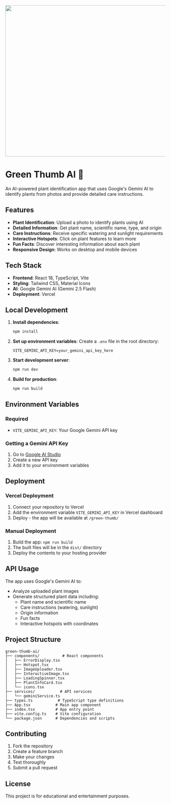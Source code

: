 <div align="center">
<img width="1200" height="475" alt="GHBanner" src="https://github.com/user-attachments/assets/0aa67016-6eaf-458a-adb2-6e31a0763ed6" />
</div>

# Green Thumb AI 🌱

An AI-powered plant identification app that uses Google's Gemini AI to identify plants from photos and provide detailed care instructions.

## Features

- **Plant Identification**: Upload a photo to identify plants using AI
- **Detailed Information**: Get plant name, scientific name, type, and origin
- **Care Instructions**: Receive specific watering and sunlight requirements
- **Interactive Hotspots**: Click on plant features to learn more
- **Fun Facts**: Discover interesting information about each plant
- **Responsive Design**: Works on desktop and mobile devices

## Tech Stack

- **Frontend**: React 18, TypeScript, Vite
- **Styling**: Tailwind CSS, Material Icons
- **AI**: Google Gemini AI (Gemini 2.5 Flash)
- **Deployment**: Vercel

## Local Development

1. **Install dependencies**:
   ```bash
   npm install
   ```

2. **Set up environment variables**:
   Create a `.env` file in the root directory:
   ```env
   VITE_GEMINI_API_KEY=your_gemini_api_key_here
   ```

3. **Start development server**:
   ```bash
   npm run dev
   ```

4. **Build for production**:
   ```bash
   npm run build
   ```

## Environment Variables

### Required
- `VITE_GEMINI_API_KEY`: Your Google Gemini API key

### Getting a Gemini API Key
1. Go to [Google AI Studio](https://makersuite.google.com/app/apikey)
2. Create a new API key
3. Add it to your environment variables

## Deployment

### Vercel Deployment
1. Connect your repository to Vercel
2. Add the environment variable `VITE_GEMINI_API_KEY` in Vercel dashboard
3. Deploy - the app will be available at `/green-thumb/`

### Manual Deployment
1. Build the app: `npm run build`
2. The built files will be in the `dist/` directory
3. Deploy the contents to your hosting provider

## API Usage

The app uses Google's Gemini AI to:
- Analyze uploaded plant images
- Generate structured plant data including:
  - Plant name and scientific name
  - Care instructions (watering, sunlight)
  - Origin information
  - Fun facts
  - Interactive hotspots with coordinates

## Project Structure

```
green-thumb-ai/
├── components/          # React components
│   ├── ErrorDisplay.tsx
│   ├── Hotspot.tsx
│   ├── ImageUploader.tsx
│   ├── InteractiveImage.tsx
│   ├── LoadingSpinner.tsx
│   ├── PlantInfoCard.tsx
│   └── icons.tsx
├── services/           # API services
│   └── geminiService.ts
├── types.ts           # TypeScript type definitions
├── App.tsx           # Main app component
├── index.tsx         # App entry point
├── vite.config.ts    # Vite configuration
└── package.json      # Dependencies and scripts
```

## Contributing

1. Fork the repository
2. Create a feature branch
3. Make your changes
4. Test thoroughly
5. Submit a pull request

## License

This project is for educational and entertainment purposes.
